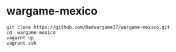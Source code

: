 # wargame-mexico

```
git clone https://github.com/Badwargame37/wargame-mexico.git
cd  wargame-mexico 
vagarnt up 
vagrant ssh
```

